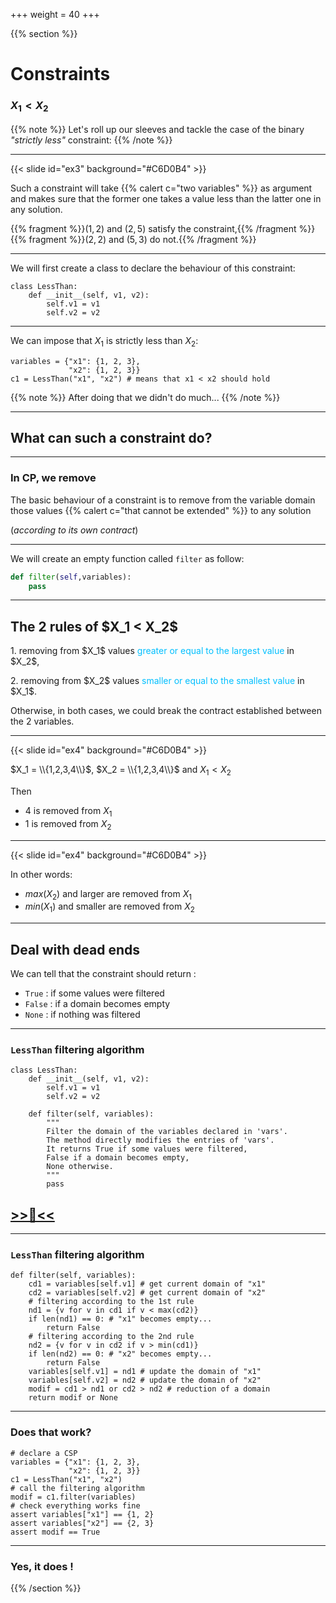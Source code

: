 +++
weight = 40
+++

{{% section %}}
# Constraints



### $X_1 < X_2$  

{{% note %}}
Let's roll up our sleeves and tackle the case of the binary _"strictly less"_ constraint:
{{% /note %}}

---

{{< slide id="ex3" background="#C6D0B4" >}}

Such a constraint will take {{% calert c="two variables" %}} as argument and makes sure that the former one takes a value less than the latter one in any solution.

{{% fragment %}}$(1,2)$ and $(2,5)$ satisfy the constraint,{{% /fragment %}}
{{% fragment %}}$(2,2)$ and $(5,3)$ do not.{{% /fragment %}}

---

We will first create a class to declare the behaviour of this constraint:

```python{1|2-4}
class LessThan:
    def __init__(self, v1, v2):
        self.v1 = v1
        self.v2 = v2
```

---

We can impose that $X_1$ is strictly less than $X_2$:

```python{3|}
variables = {"x1": {1, 2, 3},
             "x2": {1, 2, 3}}
c1 = LessThan("x1", "x2") # means that x1 < x2 should hold
```

{{% note %}}
After doing that we didn't do much...
{{% /note %}}

---

##  What can such a constraint do?

---
### In CP, we remove

The basic behaviour of a constraint is to remove from the variable domain those values {{% calert c="that cannot be extended" %}} to any solution

(_according to its own contract_)

---

We will create an empty function called `filter` as follow:

```python
def filter(self,variables):
	pass
```

---

<section data-noprocess>
<h2>The 2 rules of $X_1 < X_2$</h2>
<p class="fragment">1. removing from $X_1$ values <span style="color:deepskyblue;">greater or equal to the largest value</span> in $X_2$,</p>
<p class="fragment">2. removing from $X_2$ values <span style="color:deepskyblue;">smaller or equal to the smallest value</span> in $X_1$.</p>

<p class="fragment">Otherwise, in both cases, we could break the contract established between the 2 variables.</p>

<!--</section> to bind to the next section tag-->

---
{{< slide id="ex4" background="#C6D0B4" >}}

$X_1 = \\{1,2,3,4\\}$, $X_2 = \\{1,2,3,4\\}$ and $X_1 < X_2$

Then
- 4 is removed from $X_1$
- 1 is removed from $X_2$

---
{{< slide id="ex4" background="#C6D0B4" >}}

In other words:

- $max(X_2)$ and larger are removed from $X_1$
- $min(X_1)$ and smaller are removed from $X_2$

---
## Deal with dead ends

We can tell that the constraint should return :

- `True` : if some values were filtered
- `False` : if a domain becomes empty
- `None` : if nothing was filtered

---

### `LessThan` filtering algorithm

```python{}
class LessThan:
    def __init__(self, v1, v2):
        self.v1 = v1
        self.v2 = v2

    def filter(self, variables):
        """
        Filter the domain of the variables declared in 'vars'.
        The method directly modifies the entries of 'vars'.
        It returns True if some values were filtered,
        False if a domain becomes empty,
        None otherwise.
        """
        pass

```

<h2><a href="https://moodle.caseine.org/mod/vpl/view.php?id=69645"> >>🥛<<</a></h2>


---
### `LessThan` filtering algorithm
```python{|2-3|4-7|8-11|12-13|14-15}
def filter(self, variables):
    cd1 = variables[self.v1] # get current domain of "x1"
    cd2 = variables[self.v2] # get current domain of "x2"
    # filtering according to the 1st rule
    nd1 = {v for v in cd1 if v < max(cd2)}
    if len(nd1) == 0: # "x1" becomes empty...
        return False
    # filtering according to the 2nd rule
    nd2 = {v for v in cd2 if v > min(cd1)}
    if len(nd2) == 0: # "x2" becomes empty...
        return False
    variables[self.v1] = nd1 # update the domain of "x1"
    variables[self.v2] = nd2 # update the domain of "x2"
    modif = cd1 > nd1 or cd2 > nd2 # reduction of a domain
    return modif or None
```

---

### Does that work?

```python{1-10|1-4|5-6|7-10}
# declare a CSP
variables = {"x1": {1, 2, 3},
             "x2": {1, 2, 3}}
c1 = LessThan("x1", "x2")
# call the filtering algorithm
modif = c1.filter(variables)
# check everything works fine
assert variables["x1"] == {1, 2}
assert variables["x2"] == {2, 3}
assert modif == True
```

---

### Yes, it does !



{{% /section %}}
